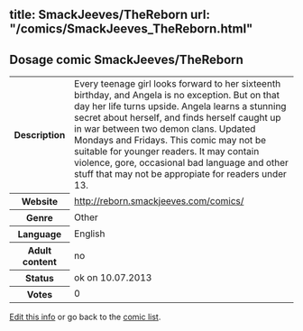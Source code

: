 title: SmackJeeves/TheReborn
url: "/comics/SmackJeeves_TheReborn.html"
---
Dosage comic SmackJeeves/TheReborn
-----------------------------------------

<p id="msg"></p>
<script type="text/javascript">
if (window.location.search === '?edit_info_mail=sent_ok') {
  var elem = document.getElementById("msg");
  elem.innerHTML = 'Edited information sucessfully sent for review, which is usually done daily. Thanks!';
  elem.className = 'ok';
}
</script>
<table class="comicinfo">
<tr>
<th>Description</th><td>Every teenage girl looks forward to her sixteenth birthday, and Angela is no exception. But on that day her life turns upside. Angela learns a stunning secret about herself, and finds herself caught up in war between two demon clans. Updated Mondays and Fridays. This comic may not be suitable for younger readers. It may contain violence, gore, occasional bad language and other stuff that may not be appropiate for readers under 13.</td>
</tr>
<tr>
<th>Website</th><td><a href="http://reborn.smackjeeves.com/comics/">http://reborn.smackjeeves.com/comics/</a></td>
</tr>
<tr>
<th>Genre</th><td>Other</td>
</tr>
<tr>
<th>Language</th><td>English</td>
</tr>
<tr>
<th>Adult content</th><td>no</td>
</tr>
<tr>
<th>Status</th><td>ok on 10.07.2013</td>
</tr>
<tr>
<th>Votes</th><td>0</td>
</tr>
</table>

[Edit this info](SmackJeeves_TheReborn_edit.html) or go back to the [comic list](../comic-index.html).
